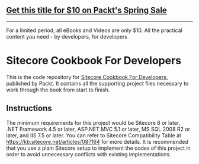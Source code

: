## [Get this title for $10 on Packt's Spring Sale](https://www.packt.com/B03618?utm_source=github&utm_medium=packt-github-repo&utm_campaign=spring_10_dollar_2022)
-----
For a limited period, all eBooks and Videos are only $10. All the practical content you need \- by developers, for developers

# Sitecore Cookbook For Developers

This is the code repository for [Sitecore Cookbook For Developers](https://www.packtpub.com/web-development/sitecore-cookbook-developers?utm_source=github&utm_medium=repository&utm_campaign=9781784396527), published by Packt. It contains all the supporting project files necessary to work through the book from start to finish.

## Instructions

The minimum requirements for this project would be Sitecore 8 or later, .NET Framework 4.5 or later, ASP.NET MVC 5.1 or later, MS SQL 2008 R2 or later, and IIS 7.5 or later. You can refer to Sitecore Compatibility Table at https://kb.sitecore.net/articles/087164 for more details.
It is recommended that you use a plain Sitecore setup to implement the codes of this project in order to avoid unnecessary conflicts with existing implementations.
